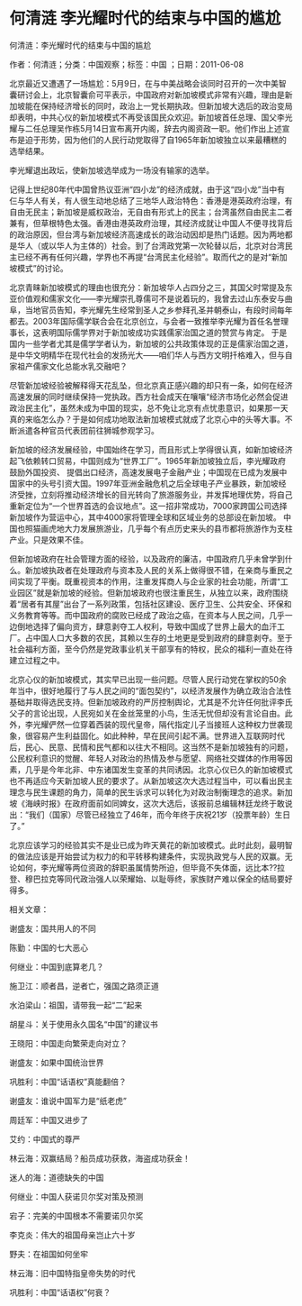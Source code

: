 # 何清涟  李光耀时代的结束与中国的尴尬  
  
何清涟：李光耀时代的结束与中国的尴尬  
作者：何清涟；分类：中国观察；标签：中国 ；日期：2011-06-08  
北京最近又遭遇了一场尴尬：5月9日，在与中美战略会谈同时召开的一次中美智囊研讨会上，北京智囊俞可平表示，中国政府对新加坡模式非常有兴趣，理由是新加坡能在保持经济增长的同时，政治上一党长期执政。但新加坡大选后的政治变局却表明，中共心仪的新加坡模式不再受该国民众欢迎。新加坡首任总理、国父李光耀与二任总理吴作栋5月14日宣布离开内阁，辞去内阁资政一职。他们作出上述宣布是迫于形势，因为他们的人民行动党取得了自1965年新加坡独立以来最糟糕的选举结果。  
李光耀退出政坛，使新加坡选举成为一场没有输家的选举。  
记得上世纪80年代中国曾热议亚洲“四小龙”的经济成就，由于这“四小龙”当中有仨与华人有关，有人很生动地总结了三地华人政治特色：香港是港英政府治理，有自由无民主；新加坡是威权政治，无自由有形式上的民主；台湾虽然自由民主二者兼有，但草根特色太强。香港由港英政府治理，其经济成就让中国人不便寻找背后的政治原因，但台湾与新加坡经济高速成长的政治动因却是热门话题。因为两地都是华人（或以华人为主体的）社会。到了台湾政党第一次轮替以后，北京对台湾民主已经不再有任何兴趣，学界也不再提“台湾民主化经验”。取而代之的是对“新加坡模式”的讨论。  
北京青睐新加坡模式的理由也很充分：新加坡华人占四分之三，其国父时常提及东亚价值观和儒家文化——李光耀崇孔尊儒可不是说着玩的，我曾去过山东泰安与曲阜，当地官员告知，李光耀先生经常到圣人之乡参拜孔圣并朝泰山，有段时间每年都去。2003年国际儒学联合会在北京创立，与会者一致推举李光耀为首任名誉理事长，这表明国际儒学界对于新加坡成功实践儒家治国之道的赞赏与肯定。 于是国内一些学者尤其是儒学学者认为，新加坡的公共政策体现的正是儒家治国之道，是中华文明精华在现代社会的发扬光大——咱们华人与西方文明扦格难入，但与自家祖产儒家文化总能水乳交融吧？  
尽管新加坡经验被解释得天花乱坠，但北京真正感兴趣的却只有一条，如何在经济高速发展的同时继续保持一党执政。西方社会成天在嚷嚷“经济市场化必然会促进政治民主化”，虽然未成为中国的现实，总不免让北京有点忧患意识，如果那一天真的来临怎么办？于是如何成功地取法新加坡模式就成了北京心中的头等大事。不断派遣各种官员代表团前往狮城参观学习。  
新加坡的经济发展经验，中国始终在学习，而且形式上学得很认真，如新加坡经济起飞依赖转口贸易，中国则成为“世界工厂”。1965年新加坡独立后，李光耀政府鼓励外国投资、 提倡出口经济，高速发展电子金融产业；中国现在已成为发展中国家中的头号引资大国。1997年亚洲金融危机之后全球电子产业暴跌，新加坡经济受挫，立刻将推动经济增长的目光转向了旅游服务业，并发挥地理优势，将自己重新定位为“一个世界首选的会议地点”。这一招非常成功，7000家跨国公司选择新加坡作为营运中心，其中4000家将管理全球和区域业务的总部设在新加坡。 中国也照猫画虎地大力发展旅游业，几乎每个有点历史来头的县市都将旅游作为支柱产业。只是效果不佳。  
但新加坡政府在社会管理方面的经验，以及政府的廉洁，中国政府几乎未曾学到什么。新加坡执政者在处理政府与资本及人民的关系上做得很不错，在亲商与重民之间实现了平衡。既重视资本的作用，注重发挥商人与企业家的社会功能，所谓“工业园区”就是新加坡的经验。但新加坡政府也很注重民生，从独立以来，政府围绕着“居者有其屋”出台了一系列政策，包括社区建设、医疗卫生、公共安全、环保和义务教育等等。而中国政府的腐败已经成了政治之癌，在资本与人民之间，几乎一边倒地选择了偏向资方，肆意剥夺工人权利，导致中国成了世界上最大的血汗工厂。占中国人口大多数的农民，其赖以生存的土地更是受到政府的肆意剥夺。至于社会福利方面，至今仍然是党政事业机关干部享有的特权，民众的福利一直处在待建立过程之中。  
北京心仪的新加坡模式，其实早已出现一些问题。尽管人民行动党在掌权的50余年当中，很好地履行了与人民之间的“面包契约”，以经济发展作为确立政治合法性基础并取得选民支持。但新加坡政府的严厉控制舆论，尤其是不允许任何批评李氏父子的言论出现，人民宛如关在金丝笼里的小鸟，生活无忧但却没有言论自由。此外，李光耀俨然一位穿着西装的现代皇帝，隔代指定儿子当接班人这种权力世袭现象，很容易产生利益固化。如此种种，早在民间引起不满。世界进入互联网时代后，民心、民意、民情和民气都和以往大不相同。这当然不是新加坡独有的问题，公民权利意识的觉醒、年轻人对政治的热情及参与愿望、网络社交媒体的作用等因素，几乎是今年北非、中东诸国发生变革的共同诱因。北京心仪已久的新加坡模式也不再适应今天新加坡人民的要求了。从新加坡这次大选过程当中，可以看出民主理念与民生课题的角力，简单的民生诉求可以转化为对政治制衡理念的追求。新加坡《海峡时报》在政府面前如同婢女，这次大选后，该报前总编辑林廷龙终于敢说出：“我们（国家）尽管已经独立了46年，而今年终于庆祝21岁（投票年龄）生日了。”  
北京应该学习的经验其实不是业已成为昨天黄花的新加坡模式。此时此刻，最明智的做法应该是开始尝试为权力的和平转移构建条件，实现执政党与人民的双赢。无论如何，李光耀等两位资政的辞职虽属情势所迫，但毕竟不失体面，远比本??拉登、穆巴拉克等同代政治强人以荣耀始、以耻辱终，家族财产难以保全的结局要好得多。  
  
相关文章：  
谢盛友：国共用人的不同  
陈勤：中国的七大恶心  
何继业：中国到底算老几？  
施卫江：顺者昌，逆者亡，强国之路须正道  
水泊梁山：祖国，请带我一起“二”起来  
胡星斗：关于使用永久国名“中国”的建议书  
王晓阳：中国走向繁荣走向对立？  
谢盛友：如果中国统治世界  
巩胜利：中国“话语权”真能翻倍？  
谢盛友：谁说中国军力是“纸老虎”  
周廷军：中国又进步了  
艾约：中国式的尊严  
林云海：双赢结局？船员成功获救，海盗成功获金！  
迷人的海：道德缺失的中国  
何继业：中国人获诺贝尔奖对策及预测  
宕子：完美的中国根本不需要诺贝尔奖  
李克炎：伟大的祖国母亲岂止六十岁  
野夫：在祖国如何坐牢  
林云海：旧中国特指皇帝失势的时代  
巩胜利：中国“话语权”何衰？